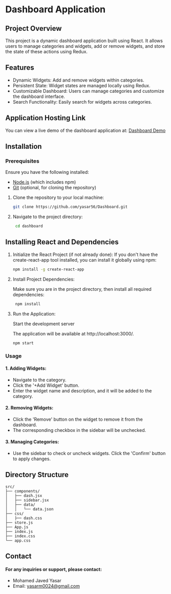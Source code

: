 # Dashboard Application

## Project Overview

This project is a dynamic dashboard application built using React. It allows users to manage categories and widgets, add or remove widgets, and store the state of these actions using Redux.

## Features

- Dynamic Widgets: Add and remove widgets within categories.
- Persistent State: Widget states are managed locally using Redux.
- Customizable Dashboard: Users can manage categories and customize the dashboard interface.
- Search Functionality: Easily search for widgets across categories.


## Application Hosting Link

You can view a live demo of the dashboard application at: [Dashboard Demo](https://dashboardcloud.netlify.app/)

## Installation

### Prerequisites

Ensure you have the following installed:

- [Node.js](https://nodejs.org/) (which includes npm)
- [Git](https://git-scm.com/) (optional, for cloning the repository)


1. Clone the repository to your local machine:

   ```bash
   git clone https://github.com/yasar56/Dashboard.git

2. Navigate to the project directory:

   ```bash
    cd dashboard

## Installing React and Dependencies


1. Initialize the React Project (if not already done):
   If you don't have the create-react-app tool installed, you can install it globally using npm:

     ```bash
     npm install -g create-react-app

2. Install Project Dependencies:

   Make sure you are in the project directory, then install all required dependencies:

   ```bash
    npm install

3. Run the Application:
    
    Start the development server
    
    The application will be available at http://localhost:3000/.


    ```bash
    npm start

### Usage

#### 1. Adding Widgets:

- Navigate to the category.
- Click the '+Add Widget' button.
- Enter the widget name and description, and it will be added to the category.

#### 2. Removing Widgets:

- Click the 'Remove' button on the widget to remove it from the dashboard.
- The corresponding checkbox in the sidebar will be unchecked.

#### 3. Managing Categories:

- Use the sidebar to check or uncheck widgets. Click the 'Confirm' button to apply changes.



## Directory Structure

    src/
    ├── components/
    │   ├── dash.jsx
    │   ├── sidebar.jsx
    │   ├── data/
    │   │   └── data.json
    ├── css/
    │   ├── dash.css
    ├── store.js
    ├── App.js
    ├── index.js
    ├── index.css
    └── app.css


## Contact

#### For any inquiries or support, please contact:

- Mohamed Javed Yasar
- Email: yasarm0024@gmail.com